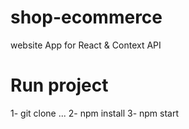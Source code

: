 # shop-ecommerce
website App for React &amp; Context API

# Run project
1- git clone ...  2- npm install     3- npm start
